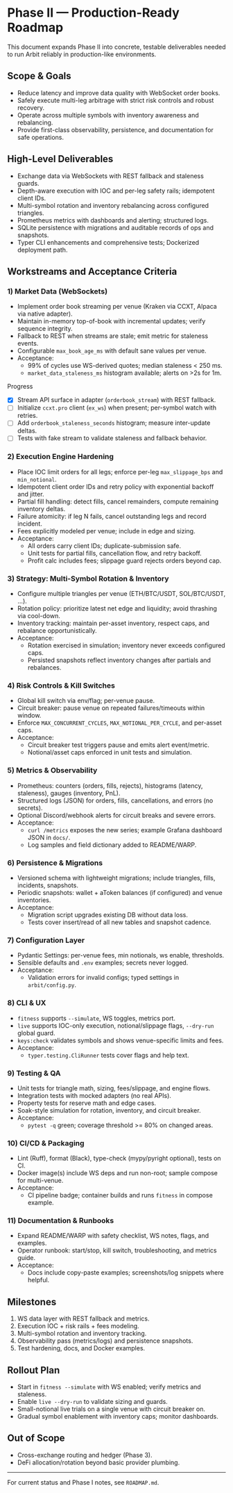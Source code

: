 # Phase II — Production-Ready Roadmap

This document expands Phase II into concrete, testable deliverables needed to run Arbit reliably in production-like environments.

## Scope & Goals
- Reduce latency and improve data quality with WebSocket order books.
- Safely execute multi-leg arbitrage with strict risk controls and robust recovery.
- Operate across multiple symbols with inventory awareness and rebalancing.
- Provide first-class observability, persistence, and documentation for safe operations.

## High-Level Deliverables
- Exchange data via WebSockets with REST fallback and staleness guards.
- Depth-aware execution with IOC and per-leg safety rails; idempotent client IDs.
- Multi-symbol rotation and inventory rebalancing across configured triangles.
- Prometheus metrics with dashboards and alerting; structured logs.
- SQLite persistence with migrations and auditable records of ops and snapshots.
- Typer CLI enhancements and comprehensive tests; Dockerized deployment path.

## Workstreams and Acceptance Criteria

### 1) Market Data (WebSockets)
- Implement order book streaming per venue (Kraken via CCXT, Alpaca via native adapter).
- Maintain in-memory top-of-book with incremental updates; verify sequence integrity.
- Fallback to REST when streams are stale; emit metric for staleness events.
- Configurable `max_book_age_ms` with default sane values per venue.
- Acceptance:
  - 99% of cycles use WS-derived quotes; median staleness < 250 ms.
  - `market_data_staleness_ms` histogram available; alerts on >2s for 1m.

Progress
- [x] Stream API surface in adapter (`orderbook_stream`) with REST fallback.
- [ ] Initialize `ccxt.pro` client (`ex_ws`) when present; per-symbol watch with retries.
- [ ] Add `orderbook_staleness_seconds` histogram; measure inter-update deltas.
- [ ] Tests with fake stream to validate staleness and fallback behavior.

### 2) Execution Engine Hardening
- Place IOC limit orders for all legs; enforce per-leg `max_slippage_bps` and `min_notional`.
- Idempotent client order IDs and retry policy with exponential backoff and jitter.
- Partial fill handling: detect fills, cancel remainders, compute remaining inventory deltas.
- Failure atomicity: if leg N fails, cancel outstanding legs and record incident.
- Fees explicitly modeled per venue; include in edge and sizing.
- Acceptance:
  - All orders carry client IDs; duplicate-submission safe.
  - Unit tests for partial fills, cancellation flow, and retry backoff.
  - Profit calc includes fees; slippage guard rejects orders beyond cap.

### 3) Strategy: Multi-Symbol Rotation & Inventory
- Configure multiple triangles per venue (ETH/BTC/USDT, SOL/BTC/USDT, ...).
- Rotation policy: prioritize latest net edge and liquidity; avoid thrashing via cool-down.
- Inventory tracking: maintain per-asset inventory, respect caps, and rebalance opportunistically.
- Acceptance:
  - Rotation exercised in simulation; inventory never exceeds configured caps.
  - Persisted snapshots reflect inventory changes after partials and rebalances.

### 4) Risk Controls & Kill Switches
- Global kill switch via env/flag; per-venue pause.
- Circuit breaker: pause venue on repeated failures/timeouts within window.
- Enforce `MAX_CONCURRENT_CYCLES`, `MAX_NOTIONAL_PER_CYCLE`, and per-asset caps.
- Acceptance:
  - Circuit breaker test triggers pause and emits alert event/metric.
  - Notional/asset caps enforced in unit tests and simulation.

### 5) Metrics & Observability
- Prometheus: counters (orders, fills, rejects), histograms (latency, staleness), gauges (inventory, PnL).
- Structured logs (JSON) for orders, fills, cancellations, and errors (no secrets).
- Optional Discord/webhook alerts for circuit breaks and severe errors.
- Acceptance:
  - `curl /metrics` exposes the new series; example Grafana dashboard JSON in `docs/`.
  - Log samples and field dictionary added to README/WARP.

### 6) Persistence & Migrations
- Versioned schema with lightweight migrations; include triangles, fills, incidents, snapshots.
- Periodic snapshots: wallet + aToken balances (if configured) and venue inventories.
- Acceptance:
  - Migration script upgrades existing DB without data loss.
  - Tests cover insert/read of all new tables and snapshot cadence.

### 7) Configuration Layer
- Pydantic Settings: per-venue fees, min notionals, ws enable, thresholds.
- Sensible defaults and `.env` examples; secrets never logged.
- Acceptance:
  - Validation errors for invalid configs; typed settings in `arbit/config.py`.

### 8) CLI & UX
- `fitness` supports `--simulate`, WS toggles, metrics port.
- `live` supports IOC-only execution, notional/slippage flags, `--dry-run` global guard.
- `keys:check` validates symbols and shows venue-specific limits and fees.
- Acceptance:
  - `typer.testing.CliRunner` tests cover flags and help text.

### 9) Testing & QA
- Unit tests for triangle math, sizing, fees/slippage, and engine flows.
- Integration tests with mocked adapters (no real APIs).
- Property tests for reserve math and edge cases.
- Soak-style simulation for rotation, inventory, and circuit breaker.
- Acceptance:
  - `pytest -q` green; coverage threshold >= 80% on changed areas.

### 10) CI/CD & Packaging
- Lint (Ruff), format (Black), type-check (mypy/pyright optional), tests on CI.
- Docker image(s) include WS deps and run non-root; sample compose for multi-venue.
- Acceptance:
  - CI pipeline badge; container builds and runs `fitness` in compose example.

### 11) Documentation & Runbooks
- Expand README/WARP with safety checklist, WS notes, flags, and examples.
- Operator runbook: start/stop, kill switch, troubleshooting, and metrics guide.
- Acceptance:
  - Docs include copy-paste examples; screenshots/log snippets where helpful.

## Milestones
1. WS data layer with REST fallback and metrics.
2. Execution IOC + risk rails + fees modeling.
3. Multi-symbol rotation and inventory tracking.
4. Observability pass (metrics/logs) and persistence snapshots.
5. Test hardening, docs, and Docker examples.

## Rollout Plan
- Start in `fitness --simulate` with WS enabled; verify metrics and staleness.
- Enable `live --dry-run` to validate sizing and guards.
- Small-notional live trials on a single venue with circuit breaker on.
- Gradual symbol enablement with inventory caps; monitor dashboards.

## Out of Scope
- Cross-exchange routing and hedger (Phase 3).
- DeFi allocation/rotation beyond basic provider plumbing.

---
For current status and Phase I notes, see `ROADMAP.md`.
